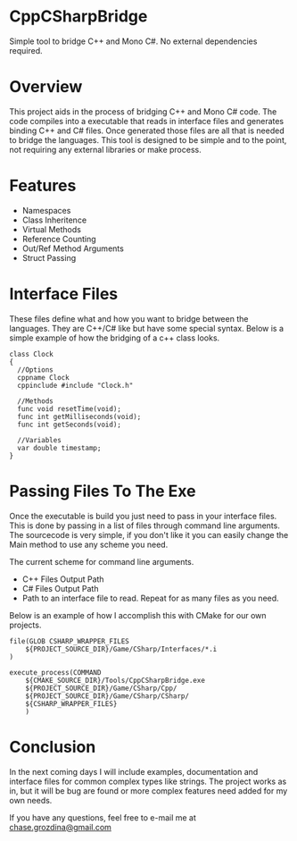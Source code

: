 # CppCSharpBridge
Simple tool to bridge C++ and Mono C#.  No external dependencies required.

# Overview

This project aids in the process of bridging C++ and Mono C# code.  The code compiles into a executable that reads in interface files and generates binding C++ and C# files. Once generated those files are all that is needed to bridge the languages.  This tool is designed to be simple and to the point, not requiring any external libraries or make process.

# Features

* Namespaces
* Class Inheritence
* Virtual Methods
* Reference Counting
* Out/Ref Method Arguments
* Struct Passing

# Interface Files

These files define what and how you want to bridge between the languages.  They are C++/C# like but have some special syntax. Below is a simple example of how the bridging of a c++ class looks.

```
class Clock
{
  //Options
  cppname Clock
  cppinclude #include "Clock.h"

  //Methods
  func void resetTime(void);
  func int getMilliseconds(void);
  func int getSeconds(void);

  //Variables
  var double timestamp;
}
```

# Passing Files To The Exe

Once the executable is build you just need to pass in your interface files.  This is done by passing in a list of files through command
line arguments.  The sourcecode is very simple, if you don't like it you can easily change the Main method to use any scheme you need.

The current scheme for command line arguments.
* C++ Files Output Path
* C# Files Output Path
* Path to an interface file to read.  Repeat for as many files as you need.

Below is an example of how I accomplish this with CMake for our own projects.

```
file(GLOB CSHARP_WRAPPER_FILES
	${PROJECT_SOURCE_DIR}/Game/CSharp/Interfaces/*.i
)

execute_process(COMMAND
	${CMAKE_SOURCE_DIR}/Tools/CppCSharpBridge.exe
	${PROJECT_SOURCE_DIR}/Game/CSharp/Cpp/
	${PROJECT_SOURCE_DIR}/Game/CSharp/CSharp/
	${CSHARP_WRAPPER_FILES}
	)
```
  
 # Conclusion
 
 In the next coming days I will include examples, documentation and interface files for common complex types like strings.  The project works as in, but it will be bug are found or more complex features need added for my own needs.
 
 If you have any questions, feel free to e-mail me at chase.grozdina@gmail.com

